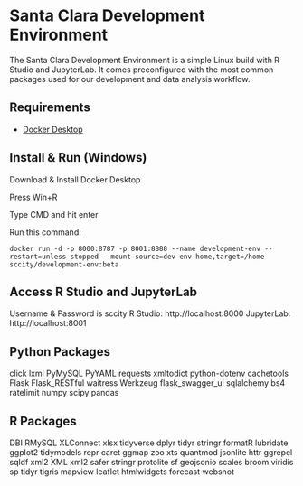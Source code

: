 # Santa Clara Development Environment

The Santa Clara Development Environment is a simple Linux build with R Studio and JupyterLab. It comes preconfigured with the most common packages used for our development and data analysis workflow.

## Requirements
* [Docker Desktop](https://www.docker.com/products/docker-desktop/)

## Install & Run (Windows)
Download & Install Docker Desktop

Press Win+R

Type CMD and hit enter

Run this command:
```
docker run -d -p 8000:8787 -p 8001:8888 --name development-env --restart=unless-stopped --mount source=dev-env-home,target=/home sccity/development-env:beta
```

## Access R Studio and JupyterLab
Username & Password is sccity
R Studio: http://localhost:8000
JupyterLab: http://localhost:8001

## Python Packages
click
lxml
PyMySQL
PyYAML
requests
xmltodict
python-dotenv
cachetools
Flask
Flask_RESTful
waitress
Werkzeug
flask_swagger_ui
sqlalchemy
bs4
ratelimit
numpy
scipy
pandas

## R Packages
DBI
RMySQL
XLConnect
xlsx
tidyverse
dplyr
tidyr
stringr
formatR
lubridate
ggplot2
tidymodels
repr
caret
ggmap
zoo
xts
quantmod
jsonlite
httr
ggrepel
sqldf
xml2
XML
xml2
safer
stringr
protolite
sf
geojsonio
scales
broom
viridis
sp
tidyr
tigris
mapview
leaflet
htmlwidgets
forecast
webshot